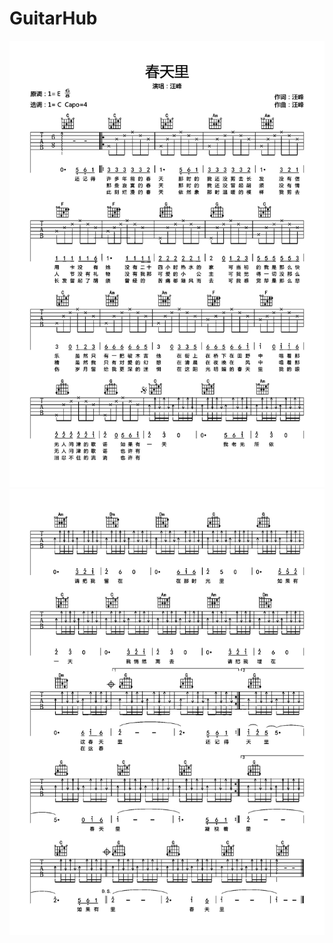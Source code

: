 # GuitarHub

![汪峰《春天里》吉他谱_C调高清版_0](./汪峰《春天里》吉他谱_C调高清版_0.jpg)
![汪峰《春天里》吉他谱_C调高清版_1](./汪峰《春天里》吉他谱_C调高清版_1.jpg)
